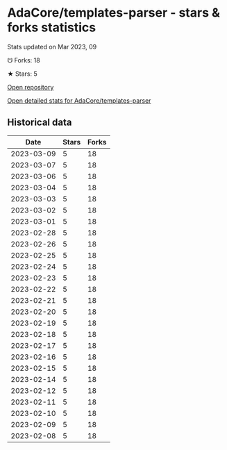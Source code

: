 # AdaCore/templates-parser - stars & forks statistics

Stats updated on Mar 2023, 09

☋ Forks: 18

★ Stars: 5

[Open repository](https://github.com/AdaCore/templates-parser)

[Open detailed stats for AdaCore/templates-parser](https://reviewgithub.com/rep/AdaCore/templates-parser)

## Historical data
| Date | Stars | Forks |
|------|-------|-------|
| 2023-03-09 | 5 | 18 | 
| 2023-03-07 | 5 | 18 | 
| 2023-03-06 | 5 | 18 | 
| 2023-03-04 | 5 | 18 | 
| 2023-03-03 | 5 | 18 | 
| 2023-03-02 | 5 | 18 | 
| 2023-03-01 | 5 | 18 | 
| 2023-02-28 | 5 | 18 | 
| 2023-02-26 | 5 | 18 | 
| 2023-02-25 | 5 | 18 | 
| 2023-02-24 | 5 | 18 | 
| 2023-02-23 | 5 | 18 | 
| 2023-02-22 | 5 | 18 | 
| 2023-02-21 | 5 | 18 | 
| 2023-02-20 | 5 | 18 | 
| 2023-02-19 | 5 | 18 | 
| 2023-02-18 | 5 | 18 | 
| 2023-02-17 | 5 | 18 | 
| 2023-02-16 | 5 | 18 | 
| 2023-02-15 | 5 | 18 | 
| 2023-02-14 | 5 | 18 | 
| 2023-02-12 | 5 | 18 | 
| 2023-02-11 | 5 | 18 | 
| 2023-02-10 | 5 | 18 | 
| 2023-02-09 | 5 | 18 | 
| 2023-02-08 | 5 | 18 | 

